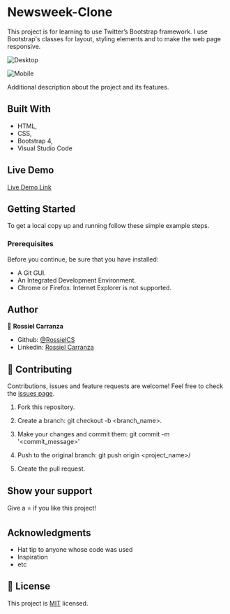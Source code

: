 # Newsweek-Clone
 This project is for learning to use Twitter’s Bootstrap framework.
 I use Bootstrap's classes for layout, styling elements and to make the web page responsive.

![Desktop](https://user-images.githubusercontent.com/60085697/77584608-de90da80-6ec1-11ea-91bb-ecb61474f9ae.png)

![Mobile](https://user-images.githubusercontent.com/60085697/77584802-33345580-6ec2-11ea-96da-e6d67b3dd64e.png)

Additional description about the project and its features.

## Built With

- HTML,
- CSS,
- Bootstrap 4,
- Visual Studio Code


## Live Demo

[Live Demo Link](https://raw.githack.com/RossielCS/Newsweek-Clone/Main-web-page/index.html)


## Getting Started

To get a local copy up and running follow these simple example steps.

### Prerequisites
Before you continue, be sure that you have installed:
* A Git GUI.
* An Integrated Development Environment.
* Chrome or Firefox. Internet Explorer is not supported.

## Author

👤 **Rossiel Carranza**

* Github: [@RossielCS](https://github.com/RossielCS)
* Linkedin: [Rossiel Carranza](https://www.linkedin.com/in/rossiel-carranza-1666b11a1/)

## 🤝 Contributing

Contributions, issues and feature requests are welcome!
Feel free to check the [issues page](issues/).

1. Fork this repository.

2. Create a branch: git checkout -b <branch_name>.

3. Make your changes and commit them: git commit -m '<commit_message>'

4. Push to the original branch: git push origin <project_name>/<location>

5. Create the pull request.


## Show your support

Give a ⭐️ if you like this project!

## Acknowledgments

- Hat tip to anyone whose code was used
- Inspiration
- etc

## 📝 License

This project is [MIT](lic.url) licensed.

